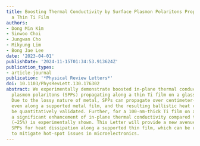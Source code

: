```yaml
---
title: Boosting Thermal Conductivity by Surface Plasmon Polaritons Propagating along
  a Thin Ti Film
authors:
- Dong Min Kim
- Sinwoo Choi
- Jungwan Cho
- Mikyung Lim
- Bong Jae Lee
date: '2023-04-01'
publishDate: '2024-11-15T01:34:53.913624Z'
publication_types:
- article-journal
publication: '*Physical Review Letters*'
doi: 10.1103/PhysRevLett.130.176302
abstract: We experimentally demonstrate boosted in-plane thermal conduction by surface
  plasmon polaritons (SPPs) propagating along a thin Ti film on a glass substrate.
  Due to the lossy nature of metal, SPPs can propagate over centimeter-scale distances
  even along a supported metal film, and the resulting ballistic heat conduction can
  be quantitatively validated. Further, for a 100-nm-thick Ti film on a glass substrate,
  a significant enhancement of in-plane thermal conductivity compared to bulk value
  (∼25%) is experimentally shown. This Letter will provide a new avenue to employ
  SPPs for heat dissipation along a supported thin film, which can be readily applied
  to mitigate hot-spot issues in microelectronics.
---
```

